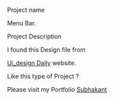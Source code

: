 Project name

Menu Bar.

Project Description

I found this Design file from

[Ui_design Daily](https://www.uidesigndaily.com/posts/figma-menu-navigation-day-1371) website.

Like this type of Project ?

Please visit my Portfolio
[Subhakant](https://subhakant.netlify.com)
